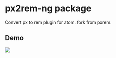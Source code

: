 # px2rem-ng package

Convert px to rem plugin for atom. fork from pxrem.

## Demo

![](https://raw.githubusercontent.com/hex-ci/px2rem-ng/master/example.gif)
